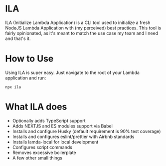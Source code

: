 # **ILA**

ILA (Initialize Lambda Application) is a CLI tool used to initialize a fresh NodeJS Lambda Application with (my perceived) best practices. This tool is fairly opinionated, as it's meant to match the use case my team and I need and that's it.

# How to Use

Using ILA is super easy. Just navigate to the root of your Lambda application and run:

```shell
npx ila
```

# What ILA does

- Optionally adds TypeScript support
- Adds NEXTJS and ES modules support via Babel
- Installs and configure Husky (default requirement is 90% test coverage)
- Installs and configures eslint/prettier with Airbnb standards
- Installs lamda-local for local development
- Configures script commands
- Removes excessive boilerplate
- A few other small things
